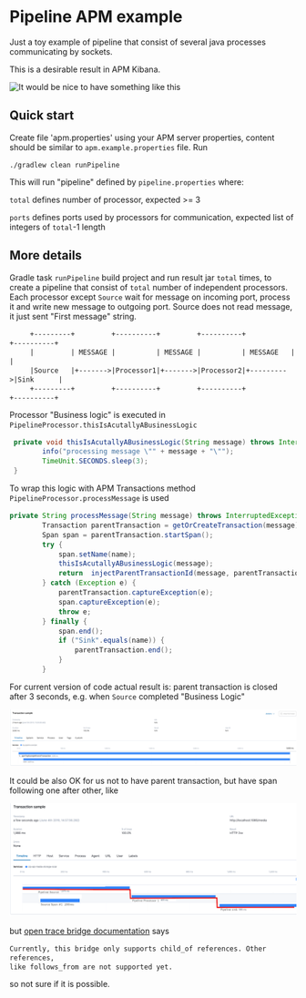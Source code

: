 # Pipeline APM example
Just a toy example of pipeline that consist of several java processes communicating by sockets.
 
This is a desirable result in APM Kibana.

![It would be nice to have something like this](apm-example.png?raw=true "APM Kibana")


## Quick start
Create file 'apm.properties' using your APM server properties, content should be similar to `apm.example.properties` file.
Run
```
./gradlew clean runPipeline
```
This will run "pipeline" defined by `pipeline.properties` where:

`total` defines number of processor, expected >= 3

`ports` defines ports used by processors for communication, expected list of integers of `total`-1 length

## More details
Gradle task `runPipeline` build project and run result jar `total` times, to create a pipeline that consist of `total` 
number of independent processors.
Each processor except `Source` wait for message on incoming port, process it and write new message to outgoing port.
Source does not read message, it just sent "First message" string.

```
     +---------+         +----------+         +----------+           +----------+
     |         | MESSAGE |          | MESSAGE |          | MESSAGE   |          |
     |Source   |+------->|Processor1|+------->|Processor2|+--------->|Sink      |
     +---------+         +----------+         +----------+           +----------+
```

Processor "Business logic" is executed in `PipelineProcessor.thisIsAcutallyABusinessLogic`

```java
 private void thisIsAcutallyABusinessLogic(String message) throws InterruptedException {
        info("processing message \"" + message + "\"");
        TimeUnit.SECONDS.sleep(3);
 }
```
To wrap this logic with APM Transactions method  `PipelineProcessor.processMessage` is used

```java
private String processMessage(String message) throws InterruptedException {
        Transaction parentTransaction = getOrCreateTransaction(message);
        Span span = parentTransaction.startSpan();
        try {
            span.setName(name);
            thisIsAcutallyABusinessLogic(message);
            return  injectParentTransactionId(message, parentTransaction) + ", processed by " + name;
        } catch (Exception e) {
            parentTransaction.captureException(e);
            span.captureException(e);
            throw e;
        } finally {
            span.end();
            if ("Sink".equals(name)) {
                parentTransaction.end();
            }
        }
``` 

For current version of code actual result is: parent transaction is closed after 3 seconds, e.g. when `Source` completed
"Business Logic"


![But we actually have this](actual_result.png?raw=true "APM Kibana")

It could be also OK for us not to have parent transaction, but have span following one after other, like

![It would be nice to have something like this](apm-example2.png?raw=true "APM Kibana")


but [open trace bridge documentation](https://www.elastic.co/guide/en/apm/agent/java/current/opentracing-bridge.html) says
```
Currently, this bridge only supports child_of references. Other references, 
like follows_from are not supported yet.
``` 
so not sure if it is possible.